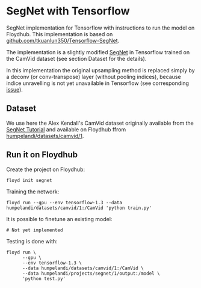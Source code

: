 # SegNet with Tensorflow

SegNet implementation for Tensorflow with instructions to run the model on Floydhub. This implementation is based on [github.com/tkuanlun350/Tensorflow-SegNet](https://github.com/tkuanlun350/Tensorflow-SegNet).

The implementation is a slightly modified [SegNet](http://arxiv.org/abs/1511.00561) in Tensorflow trained on the CamVid dataset (see section Dataset for the details).

In this implementation the original upsampling method is replaced simply by a deconv (or conv-transpose) layer (without pooling indices), because indice unravelling is not yet unavailable in Tensorflow (see corresponding [issue](https://github.com/tensorflow/tensorflow/issues/2169)).


## Dataset

We use here the Alex Kendall's CamVid dataset originally available from the [SegNet Tutorial](https://github.com/alexgkendall/SegNet-Tutorial) and available on Floydhub ffrom [humpelandi/datasets/camvid/1](https://www.floydhub.com/humpelandi/datasets/camvid).


## Run it on Floydhub

Create the project on Floydhub:

```
floyd init segnet
```


Training the network:

```
floyd run --gpu --env tensorflow-1.3 --data humpelandi/datasets/camvid/1:/CamVid 'python train.py'
```


It is possible to finetune an existing model:

```
# Not yet implemented
```


Testing is done with:

```
floyd run \
      --gpu \
      --env tensorflow-1.3 \
      --data humpelandi/datasets/camvid/1:/CamVid \
      --data humpelandi/projects/segnet/1/output:/model \
      'python test.py'
```

